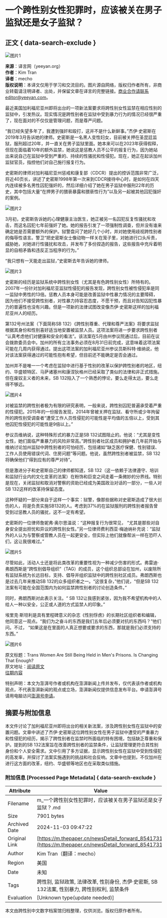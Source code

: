 # 一个跨性别女性犯罪时，应该被关在男子监狱还是女子监狱？

## 正文 { data-search-exclude }


![图片1](https://image.thepaper.cn/publish/interaction/image/4/871/114.jpg)

**来源**：译言网（yeeyan.org）  
**作者**：Kim Tran  
**译者**：mecho  
**版权说明**：本译文仅用于学习和交流目的。图片源自网络，版权归作者所有，非商业转载请注明译者、出处，并保留文章在译言的完整链接。商业合作请联系editor@yeeyan.com。

最近美国加利福尼亚州即将出台的一项新法案要求将跨性别女性监禁在相应性别的监狱中，引发热议。现实情况是跨性别者在监狱中受到暴力行为的情况已经很严重了，现在面对的不仅仅是管理问题，而是尊严问题。

“我已经失望多年了，我遭到强奸和殴打，这并不是什么新鲜事。”杰伊·史密斯在2019年3月告诉她的律师。史密斯是一名黑人变性妇女，目前被关押在圣昆廷监狱，服刑超过20年，并一直关在男子监狱里面。她本来可以在2023年获得假释，但现在面临着10年的额外监禁，她说这是惩教人员不公平的报复行为，因为她站出来说自己在监狱中受到严重的、持续的性骚扰和性侵犯。现在，她正在起诉加州监狱官员，指控他们对自己施行报复行为。

史密斯的律师对加利福尼亚州惩戒和康复部（CDCR）提出的控诉范围非常广泛，将近40页长，讲述了史密斯1998年第一次来到CDCR接待中心时，是如何在四天内连续被多名男性囚犯强奸的，然后详细介绍了她在男子监狱中服刑22年的历史，其中包括大量“在押男子的猥亵暴露和猥亵性行为”以及另一起被其他囚犯强奸的案例。

![图片2](https://imagepphcloud.thepaper.cn/pph/image/80/910/307.jpg)

3月初，史密斯告诉她的心理健康主治医生，她正被另一名囚犯反复性骚扰和攻击，而这名囚犯七年前强奸了她。她的报告引发了一项强制性调查，但并没有谁来确定她是否需要额外的保护。狱警盘问了她好几个小时，并对她使用歧视跨性别者的侮辱性语言。警卫“把史密斯女士像动物一样关在笼子里，对她进行口头斥责，威胁她，对她进行性骚扰和攻击，并发布了多份捏造的报告，这些报告中充斥着明显的自相矛盾和违反正当程序的行为。”

“我只想有一天能走出监狱，”史密斯去年告诉她的律师。

![图片3](https://imagepphcloud.thepaper.cn/pph/image/80/910/309.jpg)

史密斯的经历是监狱系统中跨性别女性（尤其是有色跨性别女性）所特有的。2007年一份针对加利福尼亚监狱性侵犯的报告发现，跨性别女性被性侵犯率是同一监狱中男性的13倍。惩教人员本身可能是改善监狱中性暴力情况的主要障碍，因为他们不接受跨性别者，对性暴力持容忍态度，不愿干预，而且对告知囚犯性暴力的普遍性也没有兴趣。但是一项新的法律试图改变像杰伊·史密斯这样的加利福尼亚州人的经历。

第132号州法案（下面简称SB 132）《跨性别尊重、代理和尊严法案》将要求监狱根据其身份和性别喜好适当地安置被监禁人员。这项法案将进一步要求跨性别者 “认真考虑他们对健康和安全的看法”。该法案在5月由州参议院通过后，目前在议会拨款委员会中。加州的所有立法事务必须在8月31日前完成，这意味着这项法案可能在几周内获得通过。提出这项法案的加利福尼亚州参议员斯科特·维纳说，他对该法案获得通过的可能性抱有希望，但目前还不能确定是否会通过。

加州并不是唯一一个考虑在监狱中进行基于性别的改革以保护跨性别者的地区，纽约、华盛顿特区、马萨诸塞州和康涅狄格州已经采取了类似的法律和非正式措施。但在废奴主义者的未来，SB 132陷入了一个熟悉的悖论，要么走得太远，要么走得不够远。

![图片4](https://imagepphcloud.thepaper.cn/pph/image/80/910/310.jpg)

对被监禁的跨性别者极为有限的研究表明，一般来说，跨性别囚犯普遍承受着严重的性侵犯。2015年的一份报告发现，2014年曾被关押在监狱、看守所或少年拘留所的跨性别受调查者“遭受工作人员性侵犯的可能性是平均值的五倍以上，受到其他囚犯性侵犯的可能性是9倍以上。”

参议员维纳说，这种特殊形式的暴力正是SB 132试图阻止的。他说：“尤其是变性女性，她们面临严重暴力的风险非常高。”跨性别者社区成员和拥护者几年前开始与维纳讨论加州监狱中跨性别者的可怕经历，包括诸如“缺乏医疗保健、性别错误、工作人员使用错误代词、住房问题”等问题。他说，虽然跨性别者被监禁，SB 132将确保他们“得到应有的尊严对待”。

但是激进分子和史密斯自己的律师都知道，SB 132（这一依赖于法律遵守、培训和监狱行业内的文化变革的法案）在粉饰和巨变之间走着一条微妙的分界线。特别是现在，关闭监狱和取消对警察的资助已经成为美国政治对话的一部分，一些人对SB 132这样的改革持保留态度。

这种怀疑的一部分来自于这样一个事实：狱警，像那些据称对史密斯造成了很大创伤的人，将是负责实施SB132的人。考虑到37%的在监狱服刑的跨性别者报告曾受到过惩教人员的骚扰，这不一定有希望。

史密斯的一位律师詹妮弗·奥尔思温说：“这种报复行为很常见， “尤其是那些对自身安全提出担忧和异议的跨性别女性。”另一位律师费利西亚·梅迪纳补充说：“监狱外的人认为与警察或管教人员在一起更安全，但实际上他们就像帮派一样在恐吓人们，这让我很难过。”

![图片5](https://imagepphcloud.thepaper.cn/pph/image/80/910/311.jpg)

尽管如此，活动人士还是将此类改革的重要性视为一种减少伤害的形式。弗雷迪·弗朗西斯是“跨性别倡导组织”（TAG）的成员，这个组织总部设在加州，以废除所有监狱系统为长远目标，支持、倡导并组织监狱中的跨性别社区成员。弗朗西斯也是过去几年来推动SB 132的众多组织者之一。“这很复杂，”他们说，“但是SB 132法案有可能在全国范围内为如何监禁跨性别者的讨论创造条件。”

同时，弗朗西斯对此表示关注。“ SB 132让我感到紧张，因为我不希望机构中的人给人一种以安全，公正或人道的方式监禁人的印象。”

埃里克·斯坦利是具有里程碑意义的杂志《性别俘虏》的长期社区组织者和编辑，他同意这一观点。“我们为之奋斗的东西是我们五年后必须要对抗的东西吗？”他们问。不过， “如果这是在里面的人真正想要或要求的东西，那就是我们必须支持的东西。”

![图片6](https://imagepphcloud.thepaper.cn/pph/image/80/910/312.jpg)

原文标题：Trans Women Are Still Being Held in Men's Prisons. Is Changing That Enough?  
原文地址：[阅读原文](https://www.vice.com/en_us/article/ep4mkn/trans-women-mens-prison-california-bill-132)  
[往期内容](http://mp.weixin.qq.com/s?__biz=MjM5NDIzMzU4MA==&mid=2649881847&idx=1&sn=a52366d0398d860d7189343e47ddac63&chksm=be8fb17489f83862d48081515a47d31f5db6cdd9a53557aa0d893d80ad67f4fa511330645b29#rd)

特别声明：本文为澎湃号作者或机构在澎湃新闻上传并发布，仅代表该作者或机构观点，不代表澎湃新闻的观点或立场，澎湃新闻仅提供信息发布平台。申请澎湃号请用电脑访问[澎湃号申请](https://renzheng.thepaper.cn)。

## 摘要与附加信息

<!-- tcd_abstract -->
本文件讨论了加利福尼亚州即将出台的相关新法案，涉及跨性别女性在监狱中的安置问题。文章中讲述了杰伊·史密斯这位跨性别女性在男子监狱中遭受的严重暴力和性侵犯的经历，揭示了跨性别者在监禁时所面临的特有困境，包括缺乏尊重和保护。提到的SB 132法案旨在改善跨性别者的监禁条件，让监狱管理更符合其性别身份和个人安全需求。文中引用了多方证据，显示跨性别女性在监狱中受到性侵犯的高发率，并探讨了法案实施遇到的挑战和社会反响。文章中也提到，不仅加州在进行这方面的改革，纽约、华盛顿等地区也在采取类似措施。
<!-- tcd_abstract_end -->

### 附加信息 [Processed Page Metadata] { data-search-exclude }

| Attribute       | Value                                  |
|-----------------|----------------------------------------|
| Filename        | m_一个跨性别女性犯罪时，应该被关在男子监狱还是女子监狱？.md                             |
| Size            | 7901 bytes                           |
| Archived Date   | 2024-11-03 09:47:22                             |
| Original Link   | [https://m.thepaper.cn/newsDetail_forward_8541731](https://m.thepaper.cn/newsDetail_forward_8541731)                       |
| Author          | Kim Tran（翻译：mecho）                               |
| Region          | 美国                               |
| Date            | 未知                                 |
| Tags            | 跨性别, 监狱政策, 法律改革, 性别身份, 杰伊·史密斯, SB 132法案, 性别暴力, 跨性别权利, 监禁条件                                 |
| Evaluation            | [Unknown type(update needed)]                                 |
<!-- tcd_table_end -->

本文由跨性别中文数字档案馆归档整理，仅供浏览。版权归原作者所有。
